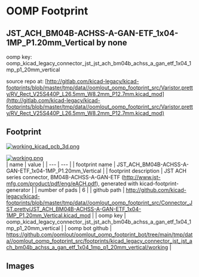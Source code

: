 # OOMP Footprint  
## JST_ACH_BM04B-ACHSS-A-GAN-ETF_1x04-1MP_P1.20mm_Vertical  by none  
  
oomp key: oomp_kicad_legacy_connector_jst_jst_ach_bm04b_achss_a_gan_etf_1x04_1mp_p1_20mm_vertical  
  
source repo at: [http://gitlab.com/kicad-legacy/kicad-footprints/blob/master/tmp/data//oomlout_oomp_footprint_src/Varistor.pretty/RV_Rect_V25S440P_L26.5mm_W8.2mm_P12.7mm.kicad_mod](http://gitlab.com/kicad-legacy/kicad-footprints/blob/master/tmp/data//oomlout_oomp_footprint_src/Varistor.pretty/RV_Rect_V25S440P_L26.5mm_W8.2mm_P12.7mm.kicad_mod)  
## Footprint  
  
[![working_kicad_pcb_3d.png](working_kicad_pcb_3d_600.png)](working_kicad_pcb_3d.png)  
  
[![working.png](working_600.png)](working.png)  
| name | value | 
| --- | --- | 
| footprint name | JST_ACH_BM04B-ACHSS-A-GAN-ETF_1x04-1MP_P1.20mm_Vertical | 
| footprint description | JST ACH series connector, BM04B-ACHSS-A-GAN-ETF (http://www.jst-mfg.com/product/pdf/eng/eACH.pdf), generated with kicad-footprint-generator | 
| number of pads | 6 | 
| github path | http://github.com/kicad-legacy/kicad-footprints/blob/master/tmp/data//oomlout_oomp_footprint_src/Connector_JST.pretty/JST_ACH_BM04B-ACHSS-A-GAN-ETF_1x04-1MP_P1.20mm_Vertical.kicad_mod | 
| oomp key | oomp_kicad_legacy_connector_jst_jst_ach_bm04b_achss_a_gan_etf_1x04_1mp_p1_20mm_vertical | 
| oomp bot github | https://github.com/oomlout/oomlout_oomp_footprint_bot/tree/main/tmp/data//oomlout_oomp_footprint_src/footprints/kicad_legacy_connector_jst_jst_ach_bm04b_achss_a_gan_etf_1x04_1mp_p1_20mm_vertical/working | 
## Images  

